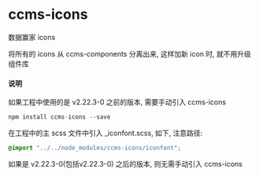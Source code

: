 # ccms-icons
数据赢家 icons

将所有的 icons 从 ccms-components 分离出来, 这样加新 icon 时, 就不用升级组件库

#### 说明

如果工程中使用的是 v2.22.3-0 之前的版本, 需要手动引入 ccms-icons

```js
npm install ccms-icons --save
```

在工程中的主 scss 文件中引入 _iconfont.scss, 如下, 注意路径:
```scss
@import "../../node_modules/ccms-icons/iconfont";
```

如果是 v2.22.3-0(包括v2.22.3-0) 之后的版本, 则无需手动引入 ccms-icons
